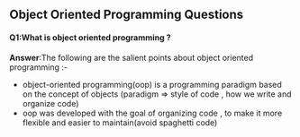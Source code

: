 ## Object Oriented Programming Questions

#### Q1:What is object oriented programming ?

**Answer**:The following are the salient points about object oriented programming :-

- object-oriented programming(oop) is a programming paradigm based on the concept of objects (paradigm ⇒ style of code , how we write and organize code)
- oop was developed with the goal of organizing code , to make it more flexible and easier to maintain(avoid spaghetti code)